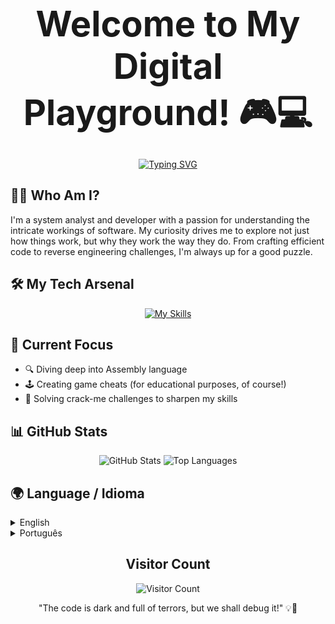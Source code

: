 <div align="center">

# <span style="font-size: 2em;">Welcome to My Digital Playground! 🎮💻</span>

[![Typing SVG](https://readme-typing-svg.herokuapp.com?font=Fira+Code&pause=1000&width=435&lines=System+Analysis+%26+Development;SOC+and+NOC+Specialist;Always+Curious%2C+Always+Learning)](https://git.io/typing-svg)

</div>

## 🕵️‍♂️ Who Am I?

I'm a system analyst and developer with a passion for understanding the intricate workings of software. My curiosity drives me to explore not just how things work, but why they work the way they do. From crafting efficient code to reverse engineering challenges, I'm always up for a good puzzle.

## 🛠️ My Tech Arsenal

<div align="center">


[![My Skills](https://skillicons.dev/icons?i=java,py,c,cpp,php,docker,grafana,html,css,js,node.js)](https://skillicons.dev)

</div>

## 🎯 Current Focus

- 🔍 Diving deep into Assembly language
- 🕹️ Creating game cheats (for educational purposes, of course!)
- 🧩 Solving crack-me challenges to sharpen my skills

## 📊 GitHub Stats

<div align="center">

<img src="https://github-readme-stats.vercel.app/api?username=goetiaDEv&theme=gruvbox&show_icons=true&hide_border=true&count_private=true" alt="GitHub Stats" />

<img src="https://github-readme-stats.vercel.app/api/top-langs/?username=goetiaDEv&theme=gruvbox&show_icons=true&hide_border=true&layout=compact" alt="Top Languages" />

</div>

## 🌍 Language / Idioma

<details>
<summary>English</summary>
<br>
I'm a system analyst and developer with a knack for unraveling complex software mysteries. My toolkit includes C, C++, C#, Java, and web technologies. Currently, I'm exploring the fascinating world of Assembly while honing my skills through game cheat development and crack-me challenges.
</details>

<details>
<summary>Português</summary>
<br>
Sou um analista e desenvolvedor de sistemas com talento para desvendar mistérios complexos de software. Meu conjunto de ferramentas inclui C, C++, C#, Java e tecnologias web. Atualmente, estou explorando o fascinante mundo do Assembly enquanto aprimoro minhas habilidades através do desenvolvimento de cheats para jogos e desafios de crack-me.
</details>

<div align="center">

## Visitor Count

![Visitor Count](https://profile-counter.glitch.me/KnucklesB/count.svg)

</div>
<div align="center">
"The code is dark and full of terrors, but we shall debug it!" 💡🐛
</div>
